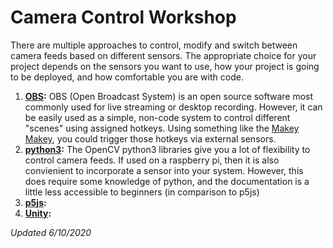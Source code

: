 # Camera Control Workshop

There are multiple approaches to control, modify and switch between camera feeds based on different sensors. The appropriate choice for your project depends on the sensors you want to use, how your project is going to be deployed, and how comfortable you are with code.

1. **[OBS]():** OBS (Open Broadcast System) is an open source software most commonly used for live streaming or desktop recording. However, it can be easily used as a simple, non-code system to control different "scenes" using assigned hotkeys. Using something like the [Makey Makey](https://makeymakey.com/), you could trigger those hotkeys via external sensors.
2. **[python3](camera-control-python.md):** The OpenCV python3 libraries give you a lot of flexibility to control camera feeds. If used on a raspberry pi, then it is also convienient to incorporate a sensor into your system. However, this does require some knowledge of python, and the documentation is a little less accessible to beginners (in comparison to p5js)
3. **[p5js]():**
4. **[Unity]():**


*Updated 6/10/2020*
